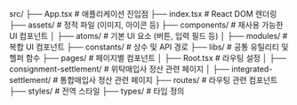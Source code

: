 src/
├── App.tsx # 애플리케이션 진입점
├── index.tsx # React DOM 렌더링
├── assets/ # 정적 파일 (이미지, 아이콘 등)
├── components/ # 재사용 가능한 UI 컴포넌트
│ ├── atoms/ # 기본 UI 요소 (버튼, 입력 필드 등)
│ ├── modules/ # 복합 UI 컴포넌트
├── constants/ # 상수 및 API 경로
├── libs/ # 공통 유틸리티 및 헬퍼 함수
├── pages/ # 페이지별 컴포넌트
│ ├── Root.tsx # 라우팅 설정
│ ├── consignment-settlement/ # 위탁매입사 정산 관련 페이지
│ ├── integrated-settlement/ # 통합매입사 정산 관련 페이지
├── routes/ # 라우팅 관련 컴포넌트
├── styles/ # 전역 스타일
├── types/ # 타입 정의
